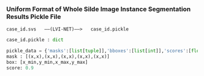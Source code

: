 ### Uniform Format of Whole Silde Image Instance Segmentation Results Pickle File
`case_id.svs   ——(LVI-NET)——>   case_id.pickle`



```python
case_id.pickle : dict

pickle_data = {'masks':[list[tuple]],'bboxes':[list[int]],'scores':[float]}
mask : [(x,x),(x,x),(x,x),(x,x),(x,x)]
box: [x_min,y_min,x_max,y_max]
score: 0.9
```



